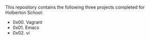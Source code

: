 This repository contains the following three projects completed for Holberton School:

* 0x00. Vagrant <br />
* 0x01. Emacs <br />
* 0x02. vi
